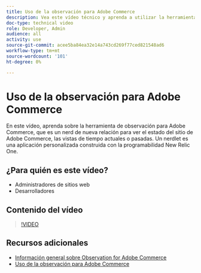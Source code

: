 ```yaml
---
title: Uso de la observación para Adobe Commerce
description: Vea este vídeo técnico y aprenda a utilizar la herramienta de observación para Adobe Commerce.
doc-type: technical video
role: Developer, Admin
audience: all
activity: use
source-git-commit: acee5ba84ea32e14a743cd269f77ced821548ad6
workflow-type: tm+mt
source-wordcount: '101'
ht-degree: 0%

---
```


# Uso de la observación para Adobe Commerce

En este vídeo, aprenda sobre la herramienta de observación para Adobe Commerce, que es un nerd de nueva relación para ver el estado del sitio de Adobe Commerce, las vistas de tiempo actuales o pasadas. Un nerdlet es una aplicación personalizada construida con la programabilidad New Relic One.

## ¿Para quién es este vídeo?

- Administradores de sitios web
- Desarrolladores

## Contenido del vídeo

>[!VIDEO](https://video.tv.adobe.com/v/344444?quality=12&learn=on)

## Recursos adicionales

- [Información general sobre Observation for Adobe Commerce](https://support.magento.com/hc/en-us/articles/4406549696781)
- [Uso de la observación para Adobe Commerce](https://support.magento.com/hc/en-us/articles/4402379845901-Use-Observation-for-Adobe-Commerce)
